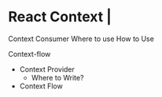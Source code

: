 # React Context |


Context Consumer
Where to use
How to Use

Context-flow

- Context Provider
  - Where to Write?
- Context Flow

